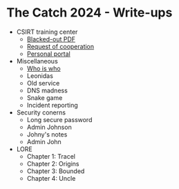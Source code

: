 The Catch 2024 - Write-ups
==========================

- CSIRT training center
  - [Blacked-out PDF](blackedout_pdf/writeup.md)
  - [Request of cooperation](request_of_cooperation/writeup.md)
  - [Personal portal](personal_portal/writeup.md)
- Miscellaneous
  - [Who is who](who_is_ho/writeup.md)
  - Leonidas
  - Old service
  - DNS madness
  - Snake game
  - Incident reporting
- Security conerns
  - Long secure password
  - Admin Johnson
  - Johny's notes
  - Admin John
- LORE
  - Chapter 1: Tracel
  - Chapter 2: Origins
  - Chapter 3: Bounded
  - Chapter 4: Uncle